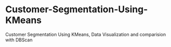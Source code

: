 # Customer-Segmentation-Using-KMeans
Customer Segmentation Using KMeans, Data Visualization and comparision with DBScan
